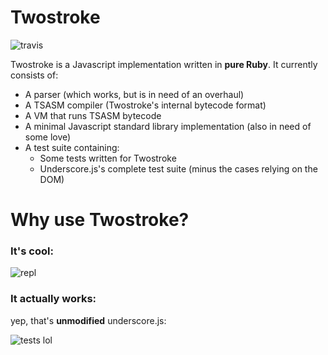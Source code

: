 # Twostroke

![travis](https://secure.travis-ci.org/charliesome/travis.png)

Twostroke is a Javascript implementation written in **pure Ruby**. It currently consists of:

* A parser (which works, but is in need of an overhaul)
* A TSASM compiler (Twostroke's internal bytecode format)
* A VM that runs TSASM bytecode
* A minimal Javascript standard library implementation (also in need of some love)
* A test suite containing:
  * Some tests written for Twostroke
  * Underscore.js's complete test suite (minus the cases relying on the DOM)
  
# Why use Twostroke?

### It's cool:

![repl](http://i.imgur.com/HsFB0.gif)

### It actually works:

yep, that's **unmodified** underscore.js:

![tests lol](http://i.imgur.com/L4aUQ.png)
